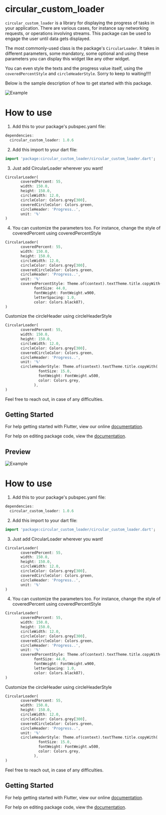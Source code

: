 # circular_custom_loader

`circular_custom_loader` is a library for displaying the progress of tasks in your application.
There are various cases, for instance say networking requests, or operations involving streams.
This package can be used to engage the user until data gets displayed.

The most commonly-used class is the package's `CircularLoader`. It takes in different parameters,
some mandatory, some optional and using these parameters you can display this widget
like any other widget.

You can even style the texts and the progress value itself, using the `coveredPercentStyle` and `circleHeaderStyle`.
Sorry to keep to waiting!!!!

Below is the sample description of how to get started with this package.

![Example](https://github.com/AseemWangoo/flutter_programs/blob/master/circular_progress_loader.png)

# How to use
 1. Add this to your package's pubspec.yaml file:

````dart
dependencies:
  circular_custom_loader: 1.0.6
  ````
  
 2. Add this import to your dart file:

````dart
import 'package:circular_custom_loader/circular_custom_loader.dart';
  ````

 3. Just add CircularLoader wherever you want!

 
 ````dart
 CircularLoader(
        coveredPercent: 55,
        width: 150.0,
        height: 150.0,
        circleWidth: 12.0,
        circleColor: Colors.grey[300],
        coveredCircleColor: Colors.green,
        circleHeader: 'Progress..',
        unit: '%'
)
  ````

4. You can customize the parameters too. For instance, change the style of coveredPercent using coveredPercentStyle

 ````dart
 CircularLoader(
        coveredPercent: 55,
        width: 150.0,
        height: 150.0,
        circleWidth: 12.0,
        circleColor: Colors.grey[300],
        coveredCircleColor: Colors.green,
        circleHeader: 'Progress..',
        unit: '%'
        coveredPercentStyle: Theme.of(context).textTheme.title.copyWith(
              fontSize: 44.0,
              fontWeight: FontWeight.w900,
              letterSpacing: 1.0,
              color: Colors.black87),
)
  ````

Customize the circleHeader using circleHeaderStyle

 ````dart
 CircularLoader(
        coveredPercent: 55,
        width: 150.0,
        height: 150.0,
        circleWidth: 12.0,
        circleColor: Colors.grey[300],
        coveredCircleColor: Colors.green,
        circleHeader: 'Progress..',
        unit: '%'
        circleHeaderStyle: Theme.of(context).textTheme.title.copyWith(
                fontSize: 15.0,
                fontWeight: FontWeight.w500,
                color: Colors.grey,
              ),
)
  ````  

Feel free to reach out, in case of any difficulties.  
 
## Getting Started

For help getting started with Flutter, view our online [documentation](https://flutter.io/).

For help on editing package code, view the [documentation](https://flutter.io/developing-packages/).

## Preview

![Example](https://github.com/AseemWangoo/flutter_programs/blob/master/circular_progress_loader.png)

# How to use
 1. Add this to your package's pubspec.yaml file:

````dart
dependencies:
  circular_custom_loader: 1.0.6
  ````
  
 2. Add this import to your dart file:

````dart
import 'package:circular_custom_loader/circular_custom_loader.dart';
  ````

 3. Just add CircularLoader wherever you want!

 
 ````dart
 CircularLoader(
        coveredPercent: 55,
        width: 150.0,
        height: 150.0,
        circleWidth: 12.0,
        circleColor: Colors.grey[300],
        coveredCircleColor: Colors.green,
        circleHeader: 'Progress..',
        unit: '%'
)
  ````

4. You can customize the parameters too. For instance, change the style of coveredPercent using coveredPercentStyle

 ````dart
 CircularLoader(
        coveredPercent: 55,
        width: 150.0,
        height: 150.0,
        circleWidth: 12.0,
        circleColor: Colors.grey[300],
        coveredCircleColor: Colors.green,
        circleHeader: 'Progress..',
        unit: '%'
        coveredPercentStyle: Theme.of(context).textTheme.title.copyWith(
              fontSize: 44.0,
              fontWeight: FontWeight.w900,
              letterSpacing: 1.0,
              color: Colors.black87),
)
  ````

Customize the circleHeader using circleHeaderStyle

 ````dart
 CircularLoader(
        coveredPercent: 55,
        width: 150.0,
        height: 150.0,
        circleWidth: 12.0,
        circleColor: Colors.grey[300],
        coveredCircleColor: Colors.green,
        circleHeader: 'Progress..',
        unit: '%'
        circleHeaderStyle: Theme.of(context).textTheme.title.copyWith(
                fontSize: 15.0,
                fontWeight: FontWeight.w500,
                color: Colors.grey,
              ),
)
  ````  

Feel free to reach out, in case of any difficulties.  
 
## Getting Started

For help getting started with Flutter, view our online [documentation](https://flutter.io/).

For help on editing package code, view the [documentation](https://flutter.io/developing-packages/).